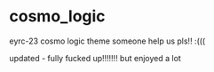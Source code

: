 # cosmo_logic
eyrc-23 cosmo logic theme
someone help us pls!! :(((

updated - fully fucked up!!!!!!! but enjoyed a lot

